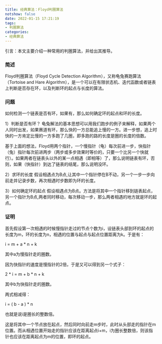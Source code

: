 ```yaml
---
title: 经典算法：Floyd判圈算法
notshow: false
date: 2022-01-15 17:21:19
tags:
- 判圈算法
categories:
- 经典算法
---
```

引言：本文主要介绍一种常用的判圈算法，并给出其推导。

<!--more-->

### 简述

Floyd判圈算法（Floyd Cycle Detection Algorithm），又称龟兔赛跑算法（Tortoise and Hare Algorithm），是一个可以在有限状态机、迭代函数或者链表上判断是否存在环，以及判断环的起点与长度的算法。

### 问题
如何检测一个链表是否有环，如果有，那么如何确定环的起点和环的长度。

1）判断是否有环？
龟兔解法的基本思想可以用我们跑步的例子来解释，如果两个人同时出发，如果赛道有环，那么快的一方总能追上慢的一方。进一步想，追上时快的一方肯定比慢的一方多跑了几圈，即多跑的路的长度是圈的长度的倍数。

基于上面的想法，Floyd用两个指针，一个慢指针（龟）每次前进一步，快指针（兔）指针每次前进两步（两步或多步效果时等价的，只要一个比另一个快就行）。如果两者在链表头以外的某一点相遇（即相等）了，那么说明链表有环，否则，如果（快指针）到达了链表的结尾，那么说明没环。

2）求环的长度
假设相遇点为B点,让其中一个指针停在B不动，另一个一步一步向前走并记录步数，再次相遇时步数即为环的长度。

3）如何确定环的起点
假设相遇点为B点。方法是将其中一个指针移到链表起点，另一个指针为B点,两者同时移动，每次移动一步，那么两者相遇的地方就是环的起点。

### 证明
首先假设第一次相遇的时候慢指针走过的节点个数为i，设链表头部到环的起点的长度为m，环的长度为n，相遇的位置与起点与起点位置距离为k。于是有：

i = m + a * n + k

其中a为慢指针走的圈数。

因为快指针的速度是慢指针的2倍，于是又可以得到另一个式子：

2 * i = m + b * n + k

其中b为快指针走的圈数。

两式相减得：

i = ( b - a ) * n

也就是说i是圈长的整数倍。

这是将其中一个节点放在起点，然后同时向前走m步时，此时从头部走的指针在m位置。而从相遇位置开始走的指针应该在距离起点i+m，i为圈长整数倍，则该指针也应该在距离起点为m的位置，即环的起点。




